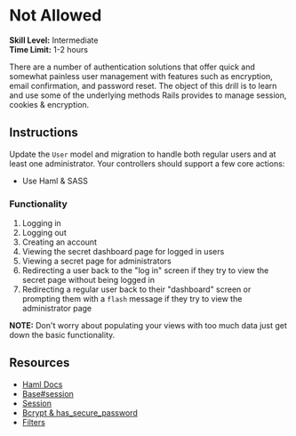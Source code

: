 # Not Allowed

__Skill Level:__ Intermediate  
__Time Limit:__ 1-2 hours

There are a number of authentication solutions that offer quick and somewhat painless user management with features such as encryption, email confirmation, and password reset. The object of this drill is to learn and use some of the underlying methods Rails provides to manage session, cookies & encryption. 

## Instructions
Update the `User` model and migration to handle both regular users and at least one administrator. Your controllers should support a few core actions:
  - Use Haml & SASS

### Functionality
1. Logging in
2. Logging out
3. Creating an account
4. Viewing the secret dashboard page for logged in users
5. Viewing a secret page for administrators 
6. Redirecting a user back to the "log in" screen if they try to view the secret page without being logged in
7. Redirecting a regular user back to their "dashboard" screen or prompting them with a `flash` message if they try to view the administrator page

__NOTE:__ Don't worry about populating your views with too much data just get down the basic functionality.

## Resources
- [Haml Docs](http://haml.info/)
- [Base#session](http://api.rubyonrails.org/classes/ActionController/Base.html)
- [Session](http://guides.rubyonrails.org/action_controller_overview.html#session)
- [Bcrypt & has_secure_password](http://api.rubyonrails.org/classes/ActiveModel/SecurePassword/ClassMethods.html)
- [Filters](http://guides.rubyonrails.org/action_controller_overview.html#filters)
